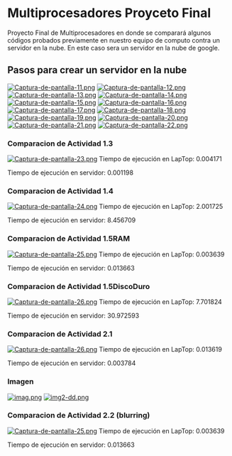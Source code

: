 # Multiprocesadores Proyceto Final
Proyecto Final de Multiprocesadores en donde se comparará algunos códigos probados previamente en nuestro equipo de computo contra un servidor en la nube. En este caso sera un servidor en la nube de google.
## Pasos para crear un servidor en la nube
[![Captura-de-pantalla-11.png](https://i.postimg.cc/1zVZywq8/Captura-de-pantalla-11.png)](https://postimg.cc/QBDzbBSD)
[![Captura-de-pantalla-12.png](https://i.postimg.cc/50wdCJp1/Captura-de-pantalla-12.png)](https://postimg.cc/cg45pVV5)
[![Captura-de-pantalla-13.png](https://i.postimg.cc/NMhvFF6p/Captura-de-pantalla-13.png)](https://postimg.cc/cKcb5s5n)
[![Captura-de-pantalla-14.png](https://i.postimg.cc/FzNtb6nS/Captura-de-pantalla-14.png)](https://postimg.cc/jwgktMTq)
[![Captura-de-pantalla-15.png](https://i.postimg.cc/NfzCL9cm/Captura-de-pantalla-15.png)](https://postimg.cc/rK5NPpzw)
[![Captura-de-pantalla-16.png](https://i.postimg.cc/zGHthzzM/Captura-de-pantalla-16.png)](https://postimg.cc/68wfJNGL)
[![Captura-de-pantalla-17.png](https://i.postimg.cc/6QsHLkTQ/Captura-de-pantalla-17.png)](https://postimg.cc/PC4zdFWG)
[![Captura-de-pantalla-18.png](https://i.postimg.cc/9fGLxLqY/Captura-de-pantalla-18.png)](https://postimg.cc/67pVqLc8)
[![Captura-de-pantalla-19.png](https://i.postimg.cc/76wmjS38/Captura-de-pantalla-19.png)](https://postimg.cc/VSZqCrZD)
[![Captura-de-pantalla-20.png](https://i.postimg.cc/nrw2s56p/Captura-de-pantalla-20.png)](https://postimg.cc/1Vww2Wmj)
[![Captura-de-pantalla-21.png](https://i.postimg.cc/D0z5wFpx/Captura-de-pantalla-21.png)](https://postimg.cc/r0v5h6k4)
[![Captura-de-pantalla-22.png](https://i.postimg.cc/cHhXW6hK/Captura-de-pantalla-22.png)](https://postimg.cc/MMcyb6hx)

### Comparacion de Actividad 1.3
[![Captura-de-pantalla-23.png](https://i.postimg.cc/TYtSvN1d/Captura-de-pantalla-23.png)](https://postimg.cc/F7JGjZ08)
Tiempo de ejecución en LapTop:   0.004171

Tiempo de ejecución en servidor:  0.001198

### Comparacion de Actividad 1.4
[![Captura-de-pantalla-24.png](https://i.postimg.cc/VkjCbpt1/Captura-de-pantalla-24.png)](https://postimg.cc/sMgXknK0)
Tiempo de ejecución en LapTop:   2.001725

Tiempo de ejecución en servidor:  8.456709

### Comparacion de Actividad 1.5RAM
[![Captura-de-pantalla-25.png](https://i.postimg.cc/RV28Xs0N/Captura-de-pantalla-25.png)](https://postimg.cc/QHk0Mq13)
Tiempo de ejecución en LapTop:   0.003639

Tiempo de ejecución en servidor:  0.013663

### Comparacion de Actividad 1.5DiscoDuro
[![Captura-de-pantalla-26.png](https://i.postimg.cc/L64fG2nW/Captura-de-pantalla-26.png)](https://postimg.cc/Lh7n1dkk)
Tiempo de ejecución en LapTop:   7.701824

Tiempo de ejecución en servidor:  30.972593

### Comparacion de Actividad 2.1
[![Captura-de-pantalla-26.png](https://i.postimg.cc/L64fG2nW/Captura-de-pantalla-26.png)](https://postimg.cc/Lh7n1dkk)
Tiempo de ejecución en LapTop:   0.013619

Tiempo de ejecución en servidor:  0.003784

### Imagen
[![imag.png](https://i.postimg.cc/rp1gS4gH/imag.png)](https://postimg.cc/Jyhb8Gf3)
[![img2-dd.png](https://i.postimg.cc/76q9XLWZ/img2-dd.png)](https://postimg.cc/NyPRjQt3)

### Comparacion de Actividad 2.2 (blurring)
[![Captura-de-pantalla-25.png](https://i.postimg.cc/RV28Xs0N/Captura-de-pantalla-25.png)](https://postimg.cc/QHk0Mq13)
Tiempo de ejecución en LapTop:   0.003639

Tiempo de ejecución en servidor:  0.013663



